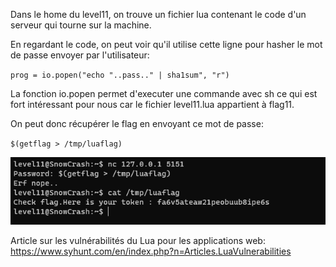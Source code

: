 Dans le home du level11, on trouve un fichier lua contenant le code d'un serveur qui tourne sur la machine.

En regardant le code, on peut voir qu'il utilise cette ligne pour hasher le mot de passe envoyer par l'utilisateur:

`prog = io.popen("echo "..pass.." | sha1sum", "r")`

La fonction io.popen permet d'executer une commande avec sh ce qui est fort intéressant pour nous car le fichier level11.lua appartient à flag11.

On peut donc récupérer le flag en envoyant ce mot de passe:

`$(getflag > /tmp/luaflag)`

![image](./results.png)

Article sur les vulnérabilités du Lua pour les applications web: https://www.syhunt.com/en/index.php?n=Articles.LuaVulnerabilities